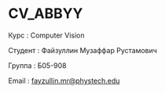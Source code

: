 # CV_ABBYY
Курс : Computer Vision

Студент : Файзуллин Музаффар Рустамович

Группа : Б05-908

Email : fayzullin.mr@phystech.edu
